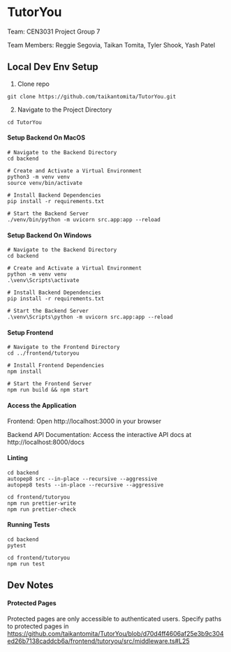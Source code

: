 # TutorYou

Team: CEN3031 Project Group 7

Team Members: Reggie Segovia, Taikan Tomita, Tyler Shook, Yash Patel

## Local Dev Env Setup

1. Clone repo

```
git clone https://github.com/taikantomita/TutorYou.git
```

2. Navigate to the Project Directory

```
cd TutorYou
```

#### Setup Backend On MacOS

```{bash}
# Navigate to the Backend Directory
cd backend

# Create and Activate a Virtual Environment
python3 -m venv venv
source venv/bin/activate

# Install Backend Dependencies
pip install -r requirements.txt

# Start the Backend Server
./venv/bin/python -m uvicorn src.app:app --reload
```

#### Setup Backend On Windows

```{bash}
# Navigate to the Backend Directory
cd backend

# Create and Activate a Virtual Environment
python -m venv venv
.\venv\Scripts\activate

# Install Backend Dependencies
pip install -r requirements.txt

# Start the Backend Server
.\venv\Scripts\python -m uvicorn src.app:app --reload
```

#### Setup Frontend

```{bash}
# Navigate to the Frontend Directory
cd ../frontend/tutoryou

# Install Frontend Dependencies
npm install

# Start the Frontend Server
npm run build && npm start
```

#### Access the Application

Frontend: Open http://localhost:3000 in your browser

Backend API Documentation: Access the interactive API docs at http://localhost:8000/docs

#### Linting

```{bash}
cd backend
autopep8 src --in-place --recursive --aggressive
autopep8 tests --in-place --recursive --aggressive
```

```{bash}
cd frontend/tutoryou
npm run prettier-write
npm run prettier-check
```

#### Running Tests

```{bash}
cd backend
pytest
```

```{bash}
cd frontend/tutoryou
npm run test
```

## Dev Notes

#### Protected Pages

Protected pages are only accessible to authenticated users. Specify paths to protected pages in https://github.com/taikantomita/TutorYou/blob/d70d4ff4606af25e3b9c304ed26b7138caddcb6a/frontend/tutoryou/src/middleware.ts#L25
